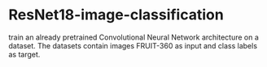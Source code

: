 # ResNet18-image-classification
train an already pretrained Convolutional Neural Network architecture on a dataset. The datasets contain images FRUIT-360  as input and class labels as target.
